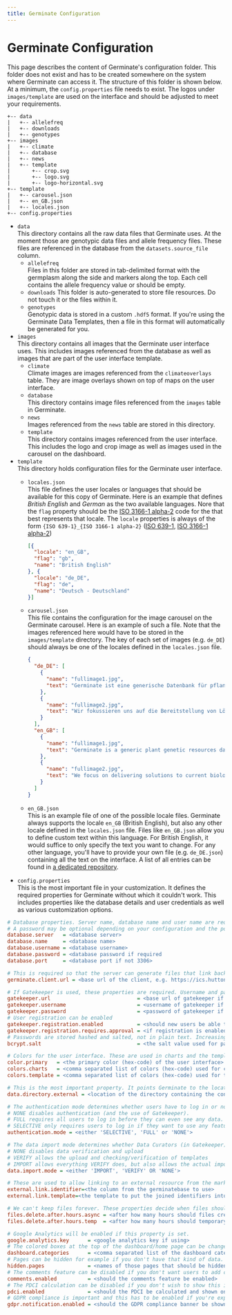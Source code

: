 ```yaml
---
title: Germinate Configuration
---
```


# Germinate Configuration
This page describes the content of Germinate's configuration folder. This folder does not exist and has to be created somewhere on the system where Germinate can access it.
The structure of this folder is shown below. At a minimum, the `config.properties` file needs to exist. The logos under `images/template` are used on the interface and should be adjusted to meet your requirements.


```
+-- data
|   +-- allelefreq
|   +-- downloads
|   +-- genotypes
+-- images
|   +-- climate
|   +-- database
|   +-- news
|   +-- template
|       +-- crop.svg
|       +-- logo.svg
|       +-- logo-horizontal.svg
+-- template
|   +-- carousel.json
|   +-- en_GB.json
|   +-- locales.json
+-- config.properties
```

- `data`  
This directory contains all the raw data files that Germinate uses. At the moment those are genotypic data files and allele frequency files. These files are referenced in the database from the `datasets.source_file` column.
  - `allelefreq`  
  Files in this folder are stored in tab-delimited format with the germplasm along the side and markers along the top. Each cell contains the allele frequency value or should be empty.
  - `downloads`
  This folder is auto-generated to store file resources. Do not touch it or the files within it.
  - `genotypes`  
  Genotypic data is stored in a custom `.hdf5` format. If you're using the Germinate Data Templates, then a file in this format will automatically be generated for you.
- `images`  
This directory contains all images that the Germinate user interface uses. This includes images referenced from the database as well as images that are part of the user interface template.
  - `climate`  
  Climate images are images referenced from the `climateoverlays` table. They are image overlays shown on top of maps on the user interface.
  - `database`  
  This directory contains image files referenced from the `images` table in Germinate.
  - `news`  
  Images referenced from the `news` table are stored in this directory.
  - `template`  
  This directory contains images referenced from the user interface. This includes the logo and crop image as well as images used in the carousel on the dashboard.
- `template`  
This directory holds configuration files for the Germinate user interface.
  - `locales.json`  
  This file defines the user locales or languages that should be available for this copy of Germinate. Here is an example that defines *British English* and *German* as the two available languages. Nore that the `flag` property should be the [ISO 3166-1 alpha-2](https://en.wikipedia.org/wiki/ISO_3166-1_alpha-2) code for the that best represents that locale. The `locale` properties is always of the form `{ISO 639-1}_{ISO 3166-1 alpha-2}` ([ISO 639-1](https://en.wikipedia.org/wiki/ISO_639-1), [ISO 3166-1 alpha-2](https://en.wikipedia.org/wiki/ISO_3166-1_alpha-2))
  
      ```json
      [{
        "locale": "en_GB",
        "flag": "gb",
        "name": "British English"
      }, {
        "locale": "de_DE",
        "flag": "de",
        "name": "Deutsch - Deutschland"
      }]
      ```
  - `carousel.json`  
  This file contains the configuration for the image carousel on the Germinate carousel. Here is an example of such a file. Note that the images referenced here would have to be stored in the `images/template` directory. The key of each set of images (e.g. `de_DE`) should always be one of the locales defined in the `locales.json` file.  
      ```json
      {
        "de_DE": [
          {
            "name": "fullimage1.jpg",
            "text": "Germinate ist eine generische Datenbank für pflanzengenetische Ressourcen die Hilfsmittel für die Aufbewahrung von Standardsammlungsinformationen und Pflanzenausweisdaten sowie kompliziertere Datentypen wie phänotypische, genotypische und Feldexperimentdaten bereitstellt."
          },
          {
            "name": "fullimage2.jpg",
            "text": "Wir fokussieren uns auf die Bereitstellung von Lösungen für aktuelle biologische Herausforderungen und entwickeln neuartige Visualisierungen und Benutzeroberflächen die es Benutzern erlauben mehr aus ihren Daten zu machen."
          }
        ],
        "en_GB": [
          {
            "name": "fullimage1.jpg",
            "text": "Germinate is a generic plant genetic resources database and offers facilities to store both standard collection information and passport data along with more advanced data types such as phenotypic, genotypic and field trial data."
          },
          {
            "name": "fullimage2.jpg",
            "text": "We focus on delivering solutions to current biological problems and develop novel visualizations and interfaces to allow users to get more from their data."
          }
        ]
      }
      ```
  - `en_GB.json`  
  This is an example file of one of the possible locale files. Germinate always supports the locale `en_GB` (British English), but also any other locale defined in the `locales.json` file. Files like `en_GB.json` allow you to define custom text within this language. For British English, it would suffice to only specify the text you want to change. For any other language, you'll have to provide your own file (e.g. `de_DE.json`) containing all the text on the interface. A list of all entries can be found in [a dedicated repository](https://github.com/germinateplatform/germinate-i18n).
- `config.properties`  
This is the most important file in your customization. It defines the required properties for Germinate without which it couldn't work. This includes properties like the database details and user credentials as well as various customization options.

```ini
# Database properties. Server name, database name and user name are required.
# A password may be optional depending on your configuration and the port only needs to be provided if it's not 3306. 
database.server   = <database server>
database.name     = <database name>
database.username = <database username>
database.password = <database password if required
database.port     = <database port if not 3306>

# This is required so that the server can generate files that link back to the user interface
germinate.client.url = <base url of the client, e.g. https://ics.hutton.ac.uk/germinate-demo/>

# If Gatekeeper is used, these properties are required. Username and password have to be the credentials of an actual Gatekeeper user with admin permissions for Gatekeeper (not Germinate). 
gatekeeper.url                            = <base url of gatekeeper if using>
gatekeeper.username                       = <username of gatekeeper if using>
gatekeeper.password                       = <password of gatekeeper if using and required>
# User registration can be enabled
gatekeeper.registration.enabled           = <should new users be able to register for an account>
gatekeeper.registration.requires.approval = <if registration is enabled, does it require approval from an administrator>
# Passwords are stored hashed and salted, not in plain text. Increasing the salt will make it more robust against brute force attackes, but will also slow down authentication of genuine logins.
bcrypt.salt                               = <the salt value used for password hashing. higher means more secure, but also slower. 10 default>

# Colors for the user interface. These are used in charts and the template. All have to be privided as Hex colors (e.g. #ffffff for white or #000000 for black)      
color.primary   = <the primary color (hex-code) of the user interface>
colors.charts   = <comma separated list of colors (hex-code) used for charts>
colors.template = <comma separated list of colors (hex-code) used for the user interface>

# This is the most important property. It points Germinate to the location of all configuration files.
data.directory.external = <location of the directory containing the configuration files (the ones explained in this section). Should be '/data/germinate' if using the Docker image.>

# The authentication mode determines whether users have to log in or not.
# NONE disables authentication (and the use of Gatekeeper).
# FULL requires all users to log in before they can even see any data.
# SELECTIVE only requires users to log in if they want to use any features that alter the database, e.g. creating groups, adding comments, etc.
authentication.mode = <either 'SELECTIVE', 'FULL' or 'NONE'>

# The data import mode determines whether Data Curators (in Gatekeeper) can verify or upload data in the Excel templates.
# NONE disables data verification and upload
# VERIFY allows the upload and checking/verification of templates
# IMPORT allows everything VERIFY does, but also allows the actual import of data after the verification step
data.import.mode = <either 'IMPORT', 'VERIFY' OR 'NONE'>

# These are used to allow linking to an external resource from the marked germplasm page
external.link.identifier=<the column from the germinatebase to use>
external.link.template=<the template to put the joined identifiers into. Has to include '{identifiers}' e.g. 'https://www.google.co.uk/search?q={identifiers}'>

# We can't keep files forever. These properties decide when files should be deleted.
files.delete.after.hours.async = <after how many hours should files created from async import/export tasks be deleted>
files.delete.after.hours.temp  = <after how many hours should temporary files be deleted (e.g. chart files, synchronous download files, etc)>

# Google Analytics will be enabled if this property is set.
google.analytics.key      = <google analytics key if using>
# The colored boxes at the top of the dashboard/home page can be changed here.
dashboard.categories      = <comma separated list of the dashboard categories to show. any of: 'germplasm', 'markers', 'traits', 'locations', 'datasets', 'groups', 'compounds', 'images', 'fileresources'>
# Pages can be hidden for example if you don't have that kind of data.
hidden.pages              = <names of those pages that should be hidden from the user interface (https://github.com/germinateplatform/germinate-vue/blob/master/src/router/index.js)>
# The comments feature can be disabled if you don't want users to add comments.
comments.enabled          = <should the comments feature be enabled>
# The PDCI calculation can be disabled if you don't wish to show this information.
pdci.enabled              = <should the PDCI be calculated and shown on the user interface>
# GDPR compliance is important and this has to be enabled if you're expecting users from the EU. It gives them the option to enable non-essential cookies for convenience. 
gdpr.notification.enabled = <should the GDPR compliance banner be shown. if so, users can deny the usage of cookies which will disable some features>
```
  